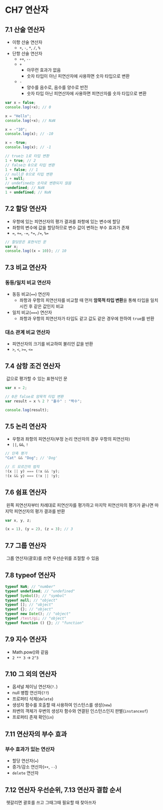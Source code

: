 # CH7 연산자

## 7.1 산술 연산자

- 이항 산술 연산자
  - `+`, `-`, `*`, `/`, `%`
- 단항 산술 연산자
  - `++`, `--`
  - `+`
    - 아무런 효과가 없음
    - 숫자 타입이 아닌 피연산자에 사용하면 숫자 타입으로 변환
  - `-`
    - 양수를 음수로, 음수를 양수로 반전
    - 숫자 타입 아닌 피연산자에 사용하면 피연산자를 숫자 타입으로 변환

```javascript
var x = false;
console.log(+x); // 0

x = "Hello";
console.log(+x); // NaN

x = -"10";
console.log(x); // -10

x = -true;
console.log(x); // -1
```

```javascript
// true는 1로 타입 변환
1 + true; // 2
// false는 0으로 타입 변환
1 + false; // 1
// null은 0으로 타입 변환
1 + null;
// undefined는 숫자로 변환되지 않음
+undefined; // NaN
1 + undefined; // NaN
```

## 7.2 할당 연산자

- 우항에 있는 피연산자의 평가 결과를 좌항에 있는 변수에 할당
- 좌항의 변수에 값을 할당하므로 변수 값이 변하는 부수 효과가 존재
- `=`, `+=`, `-=`, `*=`, `/=`, `%=`

```javascript
// 할당문은 표현식인 문
var x;
console.log((x = 10)); // 10
```

## 7.3 비교 연산자

### 동등/일치 비교 연산자

- 동등 비교(`==`) 연산자
  - 좌항과 우항의 피연산자를 비교할 때 먼저 **암묵적 타입 변환**을 통해 타입을 일치시킨 후 같은 값인지 비교
- 일치 비교(`===`) 연산자
  - 좌항과 우항의 피연산자가 타입도 같고 값도 같은 경우에 한하여 `true`를 반환

### 대소 관계 비교 연산자

- 피연산자의 크기를 비교하여 불리언 값을 반환
- `>`, `<`, `>=`, `<=`

## 7.4 삼항 조건 연산자

&nbsp;값으로 평가할 수 있는 표현식인 문

```javascript
var x = 2;

// 0은 false로 암묵적 타입 변환
var result = x % 2 ? "홀수" : "짝수";

console.log(result);
```

## 7.5 논리 연산자

- 우항과 좌항의 피연산자(부정 논리 연산자의 경우 우항의 피연산자)
- `||`, `&&`, `!`

```javascript
// 단축 평가
"Cat" && "Dog"; // 'Dog'
```

```javascript
// 드 모르간의 법칙
!(x || y) === (!x && !y);
!(x && y) === (!x || !y);
```

## 7.6 쉼표 연산자

&nbsp;왼쪽 피연산자부터 차례대로 피연산자를 평가하고 마지막 피연산자의 평가가 끝나면 마지막 피연산자의 평가 결과를 반환

```javascript
var x, y, z;

(x = 1), (y = 2), (z = 3); // 3
```

## 7.7 그룹 연산자

&nbsp;그룹 연산자(괄호)를 쓰면 우선순위를 조절할 수 있음

## 7.8 typeof 연산자

```javascript
typeof NaN; // "number"
typeof undefined; // "undefined"
typeof Symbol(); // "symbol"
typeof null; // "object"
typeof []; // "object"
typeof {}; // "object"
typeof new Date(); // "object"
typeof /test/gi; // "object"
typeof function () {}; // "function"
```

## 7.9 지수 연산자

- Math.pow()와 같음
- `2 ** 3` -> `2^3`

## 7.10 그 외의 연산자

- 옵셔널 체이닝 연산자(`?.`)
- null 병합 연산자(`??`)
- 프로퍼티 삭제(`delete`)
- 생성자 함수를 호출할 때 사용하여 인스턴스를 생성(`new`)
- 좌변의 객체가 우변의 생성자 함수와 연결된 인스턴스인지 판별(`instanceof`)
- 프로퍼티 존재 확인(`in`)

## 7.11 연산자의 부수 효과

### 부수 효과가 있는 연산자

- 할당 연산자(`=`)
- 증가/감소 연산자(`++`, `--`)
- `delete` 연산자

## 7.12 연산자 우선순위, 7.13 연산자 결합 순서

&nbsp;헷갈리면 괄호를 쓰고 그때그때 필요할 때 찾아쓰자
